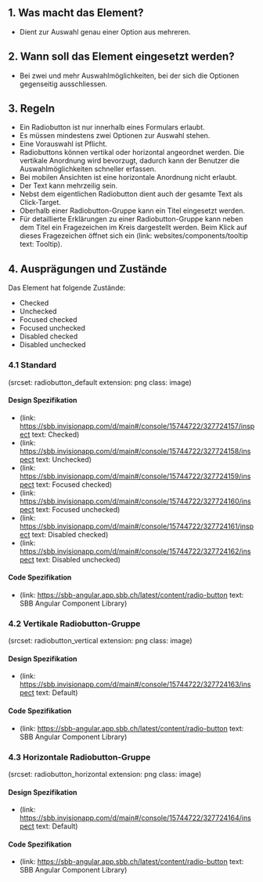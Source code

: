 ## 1. Was macht das Element? 
* Dient zur Auswahl genau einer Option aus mehreren.

## 2. Wann soll das Element eingesetzt werden?
* Bei zwei und mehr Auswahlmöglichkeiten, bei der sich die Optionen gegenseitig ausschliessen.

## 3. Regeln
* Ein Radiobutton ist nur innerhalb eines Formulars erlaubt.
* Es müssen mindestens zwei Optionen zur Auswahl stehen.
* Eine Vorauswahl ist Pflicht.
* Radiobuttons können vertikal oder horizontal angeordnet werden. Die vertikale Anordnung wird bevorzugt, dadurch kann der Benutzer die Auswahlmöglichkeiten schneller erfassen.
* Bei mobilen Ansichten ist eine horizontale Anordnung nicht erlaubt.
* Der Text kann mehrzeilig sein.
* Nebst dem eigentlichen Radiobutton dient auch der gesamte Text als Click-Target.
* Oberhalb einer Radiobutton-Gruppe kann ein Titel eingesetzt werden.
* Für detaillierte Erklärungen zu einer Radiobutton-Gruppe kann neben dem Titel ein Fragezeichen im Kreis dargestellt werden. Beim Klick auf dieses Fragezeichen öffnet sich ein (link: websites/components/tooltip text: Tooltip).

## 4. Ausprägungen und Zustände
Das Element hat folgende Zustände:
* Checked
* Unchecked
* Focused checked
* Focused unchecked
* Disabled checked
* Disabled unchecked

### 4.1 Standard
(srcset: radiobutton_default extension: png class: image)

#### Design Spezifikation
*   (link: https://sbb.invisionapp.com/d/main#/console/15744722/327724157/inspect text: Checked)
*   (link: https://sbb.invisionapp.com/d/main#/console/15744722/327724158/inspect text: Unchecked)
*   (link: https://sbb.invisionapp.com/d/main#/console/15744722/327724159/inspect text: Focused checked)
*   (link: https://sbb.invisionapp.com/d/main#/console/15744722/327724160/inspect text: Focused unchecked)
*   (link: https://sbb.invisionapp.com/d/main#/console/15744722/327724161/inspect text: Disabled checked)
*   (link: https://sbb.invisionapp.com/d/main#/console/15744722/327724162/inspect text: Disabled unchecked)

#### Code Spezifikation
* (link: https://sbb-angular.app.sbb.ch/latest/content/radio-button text: SBB Angular Component Library)

### 4.2 Vertikale Radiobutton-Gruppe
(srcset: radiobutton_vertical extension: png class: image)

#### Design Spezifikation
*   (link: https://sbb.invisionapp.com/d/main#/console/15744722/327724163/inspect text: Default)

#### Code Spezifikation
* (link: https://sbb-angular.app.sbb.ch/latest/content/radio-button text: SBB Angular Component Library)

### 4.3 Horizontale Radiobutton-Gruppe
(srcset: radiobutton_horizontal extension: png class: image)

#### Design Spezifikation
*   (link: https://sbb.invisionapp.com/d/main#/console/15744722/327724164/inspect text: Default)

#### Code Spezifikation
* (link: https://sbb-angular.app.sbb.ch/latest/content/radio-button text: SBB Angular Component Library)